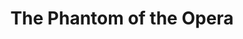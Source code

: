 ---
title: The Phantom of the Opera
poster: /assets/uploads/phantom.jpg
header: ''
description: >-
  Andrew Lloyd Webber's masterwork is a timeless story of seduction and despair.
  Broadway’s longest running musical!
theater: Majestic Theatre
preview: '1988-01-09'
opening: '1988-01-26'
closing: ''
tonyaward: true
criticspick: false
trailer: 'https://www.youtube.com/watch?v=zqXaNYJ3JGg'
website: 'http://www.thephantomoftheopera.com/new-york'
alert: 'Returns Oct 22'
tickets:
  - highlight: true
    info: 'http://www.phantombroadwaylottery.com'
    title: $40 Lottery
    type: digitalLottery
  - highlight: false
    info: >-
      On sale when the Majestic Theatre box office opens on a first-come,
      first-serve basis only if the performance is sold out. 10 AM
      Monday–Saturday; noon Sunday. Credit card. 2 tickets per person limit.
      Seat locations determined at the discretion of the box office.
    title: $27 Standing
    type: standing
  - highlight: false
    info: >-
      https://www.telecharge.com/Broadway/The-Phantom-of-the-Opera/Schedules-Prices
    title: $29-$179 
    type: regular
---